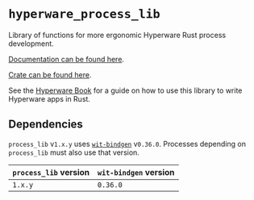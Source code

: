# `hyperware_process_lib`

Library of functions for more ergonomic Hyperware Rust process development.

[Documentation can be found here](https://docs.rs/hyperware_process_lib).

[Crate can be found here](https://crates.io/crates/hyperware_process_lib).

See the [Hyperware Book](https://book.hyperware.ai) for a guide on how to use this library to write Hyperware apps in Rust.

## Dependencies

`process_lib` v`1.x.y` uses [`wit-bindgen`](https://github.com/bytecodealliance/wit-bindgen) v`0.36.0`.
Processes depending on `process_lib` must also use that version.

`process_lib` version | `wit-bindgen` version
--------------------- | ---------------------
`1.x.y`               | `0.36.0`
